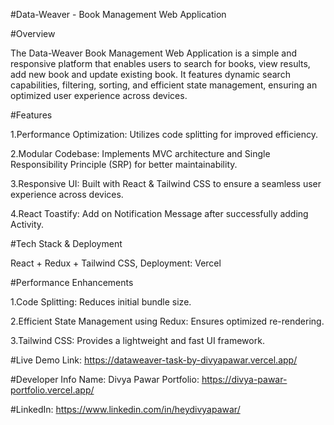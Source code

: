 #Data-Weaver - Book Management Web Application 

#Overview

The Data-Weaver Book Management Web Application is a simple and responsive platform that enables users to search for books, view results, add new book and update existing book. It features dynamic search capabilities, filtering, sorting, and efficient state management, ensuring an optimized user experience across devices.

#Features

1.Performance Optimization: Utilizes code splitting for improved efficiency.

2.Modular Codebase: Implements MVC architecture and Single Responsibility Principle (SRP) for better maintainability.

3.Responsive UI: Built with React & Tailwind CSS to ensure a seamless user experience across devices.

4.React Toastify: Add on Notification Message after successfully adding Activity.

#Tech Stack & Deployment

React + Redux + Tailwind CSS, Deployment: Vercel

#Performance Enhancements

1.Code Splitting: Reduces initial bundle size.

2.Efficient State Management using Redux: Ensures optimized re-rendering.

3.Tailwind CSS: Provides a lightweight and fast UI framework.

#Live Demo Link: https://dataweaver-task-by-divyapawar.vercel.app/

#Developer Info Name: Divya Pawar Portfolio: https://divya-pawar-portfolio.vercel.app/ 

#LinkedIn: https://www.linkedin.com/in/heydivyapawar/